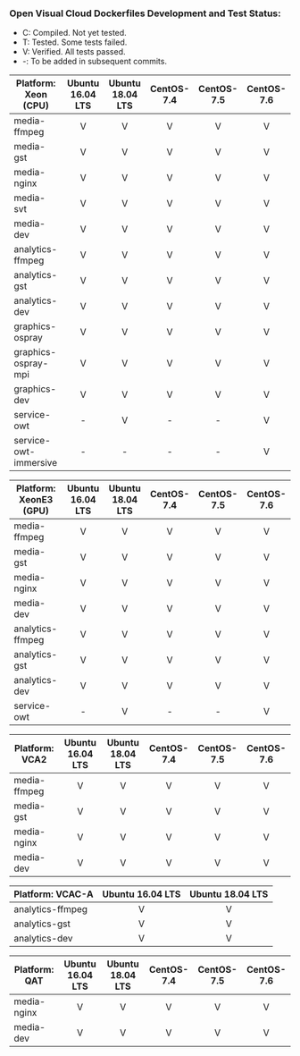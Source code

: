 ### Open Visual Cloud Dockerfiles Development and Test Status:
- C: Compiled. Not yet tested.
- T: Tested. Some tests failed.
- V: Verified. All tests passed.
- -: To be added in subsequent commits.

| Platform: Xeon (CPU) | Ubuntu 16.04 LTS | Ubuntu 18.04 LTS | CentOS-7.4 | CentOS-7.5 | CentOS-7.6 |
|-----|:---:|:---:|:---:|:---:|:---:|
| media-ffmpeg | V | V | V | V | V |
| media-gst | V | V | V | V | V |
| media-nginx | V | V | V | V | V |
| media-svt | V | V | V | V | V |
| media-dev | V | V | V | V | V |
| analytics-ffmpeg | V | V | V | V | V |
| analytics-gst | V | V | V | V | V |
| analytics-dev | V | V | V | V | V |
| graphics-ospray | V | V | V | V | V |
| graphics-ospray-mpi | V | V | V | V | V |
| graphics-dev | V | V | V | V | V |
| service-owt | - | V | - | - | V |
| service-owt-immersive | - | - | - | - | V |

| Platform: XeonE3 (GPU) | Ubuntu 16.04 LTS | Ubuntu 18.04 LTS | CentOS-7.4 | CentOS-7.5 | CentOS-7.6 |
|-----|:---:|:---:|:---:|:---:|:---:|
| media-ffmpeg | V | V | V | V | V |
| media-gst | V | V | V | V | V |
| media-nginx | V | V | V | V | V |
| media-dev | V | V | V | V | V |
| analytics-ffmpeg | V | V | V | V | V |
| analytics-gst | V | V | V | V | V |
| analytics-dev | V | V | V | V | V |
| service-owt | - | V | - | - | V |

| Platform: VCA2 | Ubuntu 16.04 LTS | Ubuntu 18.04 LTS | CentOS-7.4 | CentOS-7.5 | CentOS-7.6 |
|-----|:---:|:---:|:---:|:---:|:---:|
| media-ffmpeg | V | V | V | V | V |
| media-gst | V | V | V | V | V |
| media-nginx | V | V | V | V | V |
| media-dev | V | V | V | V | V |

| Platform: VCAC-A | Ubuntu 16.04 LTS | Ubuntu 18.04 LTS | 
|-----|:---:|:---:|
| analytics-ffmpeg | V | V |  
| analytics-gst | V | V | 
| analytics-dev | V | V |  

| Platform: QAT | Ubuntu 16.04 LTS | Ubuntu 18.04 LTS | CentOS-7.4 | CentOS-7.5 | CentOS-7.6 |
|-----|:---:|:---:|:---:|:---:|:---:|
| media-nginx | V | V | V | V | V |
| media-dev | V | V | V | V | V |


